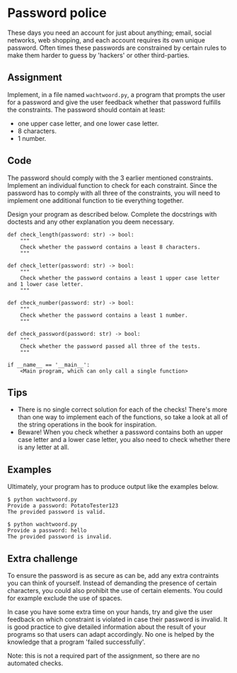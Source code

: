# Password police

These days you need an account for just about anything; email, social networks, web shopping, and each account requires its own unique password. 
Often times these passwords are constrained by certain rules to make them harder to guess by 'hackers' or other third-parties.

## Assignment

Implement, in a file named `wachtwoord.py`, a program that prompts the user for a password and give the user feedback whether that password fulfills the constraints. The password should contain at least:

* one upper case letter, and one lower case letter.
* 8 characters.
* 1 number.

## Code

The password should comply with the 3 earlier mentioned constraints. Implement an individual function to check for each constraint. Since the password has to comply with all three of the constraints, you will need to implement one additional function to tie everything together.

Design your program as described below. Complete the docstrings with doctests and any other explanation you deem necessary.

    def check_length(password: str) -> bool:
        """
        Check whether the password contains a least 8 characters.
        """

    def check_letter(password: str) -> bool:
        """
        Check whether the password contains a least 1 upper case letter and 1 lower case letter.
        """

    def check_number(password: str) -> bool:
        """
        Check whether the password contains a least 1 number.
        """

    def check_password(password: str) -> bool:
        """
        Check whether the password passed all three of the tests.
        """

    if __name__ == '__main__':
        <Main program, which can only call a single function>

## Tips

* There is no single correct solution for each of the checks! There's more than one way to implement each of the functions, so take a look at all of the string operations in the book for inspiration.
* Beware! When you check whether a password contains both an upper case letter and a lower case letter, you also need to check whether there is any letter at all.

## Examples

Ultimately, your program has to produce output like the examples below.

    $ python wachtwoord.py
    Provide a password: PotatoTester123
    The provided password is valid.

    $ python wachtwoord.py
    Provide a password: hello
    The provided password is invalid.

## Extra challenge

To ensure the password is as secure as can be, add any extra contraints you can think of yourself. Instead of demanding the presence of certain characters, you could also prohibit the use of certain elements. You could for example exclude the use of spaces.

In case you have some extra time on your hands, try and give the user feedback on which constraint is violated in case their password is invalid. It is good practice to give detailed information about the result of your programs so that users can adapt accordingly. No one is helped by the knowledge that a program 'failed successfully'.

Note: this is not a required part of the assignment, so there are no automated checks.
